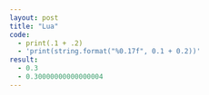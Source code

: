 ```yaml
---
layout: post
title: "Lua"
code:
  - print(.1 + .2)
  - 'print(string.format("%0.17f", 0.1 + 0.2))'
result:
  - 0.3
  - 0.30000000000000004
---
```


